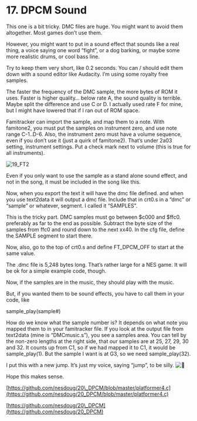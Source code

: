 # 17. DPCM Sound

This one is a bit tricky. DMC files are huge. You might want to avoid them altogether. Most games don’t use them.

However, you might want to put in a sound effect that sounds like a real thing, a voice saying one word “fight”, or a dog barking, or maybe some more realistic drums, or cool bass line.

Try to keep them very short, like 0.2 seconds. You can / should edit them down with a sound editor like Audacity. I’m using some royalty free samples.

The faster the frequency of the DMC sample, the more bytes of ROM it uses. Faster is higher quality… below rate A, the sound quality is terrible. Maybe split the difference and use C or D. I actually used rate F for mine, but I might have lowered that if I ran out of ROM space.

Famitracker can import the sample, and map them to a note. With famitone2, you must put the samples on instrument zero, and use note range C-1..D-6. Also, the instrument zero must have a volume sequence, even if you don’t use it \(just a quirk of famitone2\). That’s under 2a03 setting, instrument settings. Put a check mark next to volume \(this is true for all instruments\).

![19\_FT2](https://nesdoug.files.wordpress.com/2018/09/19_ft2.png?w=924)

Even if you only want to use the sample as a stand alone sound effect, and not in the song, it must be included in the song like this.

Now, when you export the text it will have the dmc file defined. and when you use text2data it will output a dmc file. Include that in crt0.s in a “dmc” or “sample” or whatever, segment. I called it “SAMPLES”.

This is the tricky part. DMC samples must go between $c000 and $ffc0. preferably as far to the end as possible. Subtract the byte size of the samples from ffc0 and round down to the next xx40. In the cfg file, define the SAMPLE segment to start there.

Now, also, go to the top of crt0.s and define FT\_DPCM\_OFF to start at the same value.

The .dmc file is 5,248 bytes long. That’s rather large for a NES game. It will be ok for a simple example code, though.

Now, if the samples are in the music, they should play with the music.

But, if you wanted them to be sound effects, you have to call them in your code, like

sample\_play\(sample\#\)

How do we know what the sample number is? It depends on what note you mapped them to in your famitracker file. If you look at the output file from text2data \(mine is “DMCmusic.s”\), you see a samples area. You can tell by the non-zero lengths at the right side, that our samples are at 25, 27, 29, 30 and 32. It counts up from C1, so if we had mapped it to C1, it would be sample\_play\(1\). But the sample I want is at G3, so we need sample\_play\(32\).

I put this with a new jump. It’s just my voice, saying “jump”, to be silly. ![&#x1F642;](https://s0.wp.com/wp-content/mu-plugins/wpcom-smileys/twemoji/2/svg/1f642.svg)

Hope this makes sense.

[https://github.com/nesdoug/20\_DPCM/blob/master/platformer4.c](https://github.com/nesdoug/20_DPCM/blob/master/platformer4.c)

[https://github.com/nesdoug/20\_DPCM](https://github.com/nesdoug/20_DPCM)

